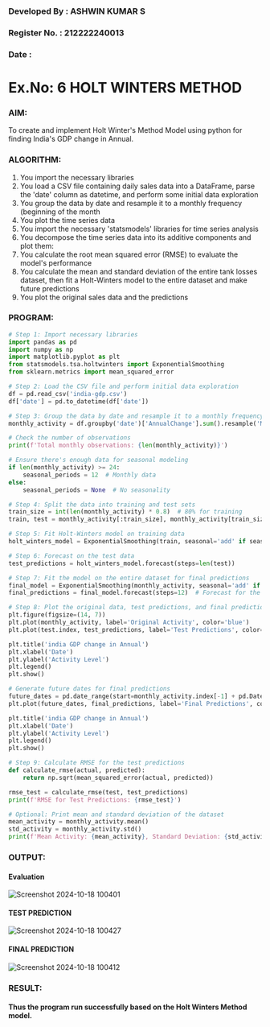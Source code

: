 ### Developed By : ASHWIN KUMAR S
### Register No. : 212222240013
### Date : 

# Ex.No: 6               HOLT WINTERS METHOD


### AIM:

To create and implement Holt Winter's Method Model using python for finding India's GDP change in Annual.



### ALGORITHM:

1. You import the necessary libraries
2. You load a CSV file containing daily sales data into a DataFrame, parse the 'date' column as
datetime, and perform some initial data exploration
3. You group the data by date and resample it to a monthly frequency (beginning of the month
4. You plot the time series data
5. You import the necessary 'statsmodels' libraries for time series analysis
6. You decompose the time series data into its additive components and plot them:
7. You calculate the root mean squared error (RMSE) to evaluate the model's performance
8. You calculate the mean and standard deviation of the entire tank losses dataset, then fit a Holt-Winters model to the entire dataset and make future predictions
9. You plot the original sales data and the predictions

### PROGRAM:

```py
# Step 1: Import necessary libraries
import pandas as pd
import numpy as np
import matplotlib.pyplot as plt
from statsmodels.tsa.holtwinters import ExponentialSmoothing
from sklearn.metrics import mean_squared_error

# Step 2: Load the CSV file and perform initial data exploration
df = pd.read_csv('india-gdp.csv')
df['date'] = pd.to_datetime(df['date'])

# Step 3: Group the data by date and resample it to a monthly frequency
monthly_activity = df.groupby('date')['AnnualChange'].sum().resample('M').sum()

# Check the number of observations
print(f'Total monthly observations: {len(monthly_activity)}')

# Ensure there's enough data for seasonal modeling
if len(monthly_activity) >= 24:
    seasonal_periods = 12  # Monthly data
else:
    seasonal_periods = None  # No seasonality

# Step 4: Split the data into training and test sets
train_size = int(len(monthly_activity) * 0.8)  # 80% for training
train, test = monthly_activity[:train_size], monthly_activity[train_size:]

# Step 5: Fit Holt-Winters model on training data
holt_winters_model = ExponentialSmoothing(train, seasonal='add' if seasonal_periods else None, seasonal_periods=seasonal_periods).fit()

# Step 6: Forecast on the test data
test_predictions = holt_winters_model.forecast(steps=len(test))

# Step 7: Fit the model on the entire dataset for final predictions
final_model = ExponentialSmoothing(monthly_activity, seasonal='add' if seasonal_periods else None, seasonal_periods=seasonal_periods).fit()
final_predictions = final_model.forecast(steps=12)  # Forecast for the next 12 months

# Step 8: Plot the original data, test predictions, and final predictions
plt.figure(figsize=(14, 7))
plt.plot(monthly_activity, label='Original Activity', color='blue')
plt.plot(test.index, test_predictions, label='Test Predictions', color='orange')

plt.title('india GDP change in Annual')
plt.xlabel('Date')
plt.ylabel('Activity Level')
plt.legend()
plt.show()

# Generate future dates for final predictions
future_dates = pd.date_range(start=monthly_activity.index[-1] + pd.DateOffset(1), periods=12, freq='M')
plt.plot(future_dates, final_predictions, label='Final Predictions', color='red')

plt.title('india GDP change in Annual')
plt.xlabel('Date')
plt.ylabel('Activity Level')
plt.legend()
plt.show()

# Step 9: Calculate RMSE for the test predictions
def calculate_rmse(actual, predicted):
    return np.sqrt(mean_squared_error(actual, predicted))

rmse_test = calculate_rmse(test, test_predictions)
print(f'RMSE for Test Predictions: {rmse_test}')

# Optional: Print mean and standard deviation of the dataset
mean_activity = monthly_activity.mean()
std_activity = monthly_activity.std()
print(f'Mean Activity: {mean_activity}, Standard Deviation: {std_activity}')

```



### OUTPUT:

#### Evaluation 

![Screenshot 2024-10-18 100401](https://github.com/user-attachments/assets/2c37f2ff-322f-4961-857c-41edade1a4fa)


#### TEST PREDICTION

![Screenshot 2024-10-18 100427](https://github.com/user-attachments/assets/3dc59881-8a12-4ad9-8434-e817ba79f25c)


#### FINAL PREDICTION


![Screenshot 2024-10-18 100412](https://github.com/user-attachments/assets/df645d5f-b0e2-4e66-b5f4-c2d347d620b0)


### RESULT:

#### Thus the program run successfully based on the Holt Winters Method model.
